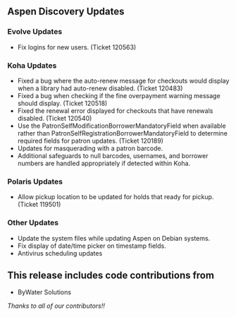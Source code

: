 ## Aspen Discovery Updates
### Evolve Updates
- Fix logins for new users. (Ticket 120563)

### Koha Updates
- Fixed a bug where the auto-renew message for checkouts would display when a library had auto-renew disabled. (Ticket 120483)
- Fixed a bug when checking if the fine overpayment warning message should display. (Ticket 120518)
- Fixed the renewal error displayed for checkouts that have renewals disabled. (Ticket 120540)
- Use the PatronSelfModificationBorrowerMandatoryField when available rather than PatronSelfRegistrationBorrowerMandatoryField to determine required fields for patron updates. (Ticket 120189)
- Updates for masquerading with a patron barcode. 
- Additional safeguards to null barcodes, usernames, and borrower numbers are handled appropriately if detected within Koha.   

### Polaris Updates
- Allow pickup location to be updated for holds that ready for pickup. (Ticket 119501)

### Other Updates
- Update the system files while updating Aspen on Debian systems.
- Fix display of date/time picker on timestamp fields. 
- Antivirus scheduling updates

## This release includes code contributions from
- ByWater Solutions

_Thanks to all of our contributors!!_